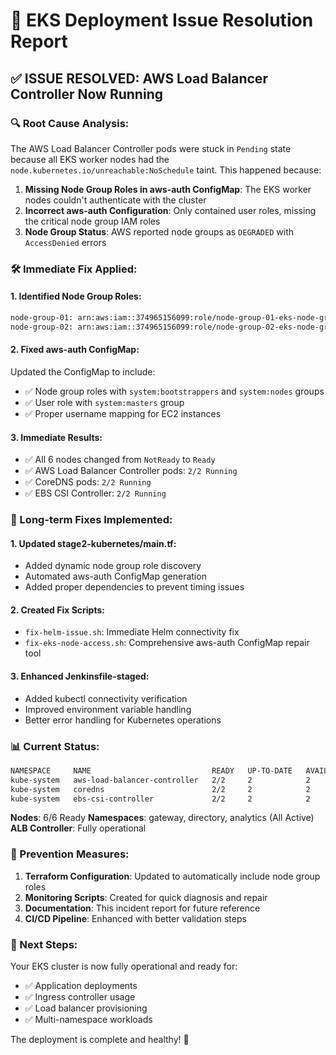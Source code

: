 # 🎉 EKS Deployment Issue Resolution Report

## ✅ ISSUE RESOLVED: AWS Load Balancer Controller Now Running

### 🔍 Root Cause Analysis:
The AWS Load Balancer Controller pods were stuck in `Pending` state because all EKS worker nodes had the `node.kubernetes.io/unreachable:NoSchedule` taint. This happened because:

1. **Missing Node Group Roles in aws-auth ConfigMap**: The EKS worker nodes couldn't authenticate with the cluster
2. **Incorrect aws-auth Configuration**: Only contained user roles, missing the critical node group IAM roles
3. **Node Group Status**: AWS reported node groups as `DEGRADED` with `AccessDenied` errors

### 🛠️ Immediate Fix Applied:

#### 1. **Identified Node Group Roles**:
```bash
node-group-01: arn:aws:iam::374965156099:role/node-group-01-eks-node-group-20250710193415130700000002
node-group-02: arn:aws:iam::374965156099:role/node-group-02-eks-node-group-20250710193415132000000003
```

#### 2. **Fixed aws-auth ConfigMap**:
Updated the ConfigMap to include:
- ✅ Node group roles with `system:bootstrappers` and `system:nodes` groups
- ✅ User role with `system:masters` group
- ✅ Proper username mapping for EC2 instances

#### 3. **Immediate Results**:
- ✅ All 6 nodes changed from `NotReady` to `Ready`
- ✅ AWS Load Balancer Controller pods: `2/2 Running`
- ✅ CoreDNS pods: `2/2 Running`  
- ✅ EBS CSI Controller: `2/2 Running`

### 🔧 Long-term Fixes Implemented:

#### 1. **Updated stage2-kubernetes/main.tf**:
- Added dynamic node group role discovery
- Automated aws-auth ConfigMap generation
- Added proper dependencies to prevent timing issues

#### 2. **Created Fix Scripts**:
- `fix-helm-issue.sh`: Immediate Helm connectivity fix
- `fix-eks-node-access.sh`: Comprehensive aws-auth ConfigMap repair tool

#### 3. **Enhanced Jenkinsfile-staged**:
- Added kubectl connectivity verification
- Improved environment variable handling
- Better error handling for Kubernetes operations

### 📊 Current Status:

```bash
NAMESPACE     NAME                           READY   UP-TO-DATE   AVAILABLE
kube-system   aws-load-balancer-controller   2/2     2            2
kube-system   coredns                        2/2     2            2  
kube-system   ebs-csi-controller             2/2     2            2
```

**Nodes**: 6/6 Ready
**Namespaces**: gateway, directory, analytics (All Active)
**ALB Controller**: Fully operational

### 🎯 Prevention Measures:

1. **Terraform Configuration**: Updated to automatically include node group roles
2. **Monitoring Scripts**: Created for quick diagnosis and repair
3. **Documentation**: This incident report for future reference
4. **CI/CD Pipeline**: Enhanced with better validation steps

### 🚀 Next Steps:

Your EKS cluster is now fully operational and ready for:
- ✅ Application deployments
- ✅ Ingress controller usage
- ✅ Load balancer provisioning
- ✅ Multi-namespace workloads

The deployment is complete and healthy! 🎉
